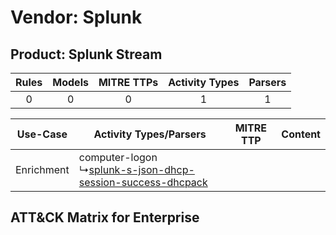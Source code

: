 Vendor: Splunk
==============
Product: Splunk Stream
----------------------
| Rules | Models | MITRE TTPs | Activity Types | Parsers |
|:-----:|:------:|:----------:|:--------------:|:-------:|
|   0   |   0    |     0      |       1        |    1    |

|  Use-Case  | Activity Types/Parsers    | MITRE TTP | Content    |
|:----------:| ---- | --------- | ---- |
| Enrichment |  computer-logon<br> ↳[splunk-s-json-dhcp-session-success-dhcpack](Ps/pC_splunksjsondhcpsessionsuccessdhcpack.md)<br> |    | [](RM/r_m_splunk_splunk_stream_Enrichment.md) |

ATT&CK Matrix for Enterprise
----------------------------
